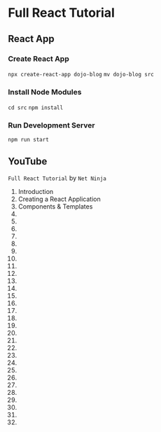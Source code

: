 # Full React Tutorial

## React App

### Create React App

`npx create-react-app dojo-blog`
`mv dojo-blog src`

### Install Node Modules

`cd src`
`npm install`

### Run Development Server

`npm run start`

## YouTube

`Full React Tutorial` by `Net Ninja`

1. Introduction
2. Creating a React Application
3. Components & Templates
4.
5.
6.
7.
8.
9.
10.
11.
12.
13.
14.
15.
16.
17.
18.
19.
20.
21.
22.
23.
24.
25.
26.
27.
28.
29.
30.
31.
32.